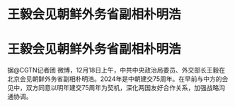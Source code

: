 # 王毅会见朝鲜外务省副相朴明浩

# 王毅会见朝鲜外务省副相朴明浩

据@CGTN记者团
微博，12月18日上午，中共中央政治局委员、外交部长王毅在北京会见朝鲜外务省副相朴明浩。2024年是中朝建交75周年。在早前与中方的会见中，双方同意以明年建交75周年为契机，深化两国友好合作关系，加强战略沟通协调。


